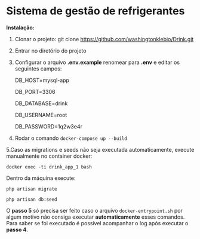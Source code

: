 # **Sistema de gestão de refrigerantes**

**Instalação:**

1. Clonar o projeto: git clone https://github.com/washingtonklebio/Drink.git

2. Entrar no diretório do projeto

3. Configurar o arquivo **.env.example** renomear para **.env** e editar os seguintes campos:


	DB_HOST=mysql-app

	DB_PORT=3306

	DB_DATABASE=drink

	DB_USERNAME=root

	DB_PASSWORD=1q2w3e4r 

4. Rodar o comando ```docker-compose up --build```

5.Caso as migrations e seeds não seja executada automaticamente, execute manualmente no container docker:

```docker exec -ti drink_app_1 bash```

Dentro da máquina execute:

```php artisan migrate```

```php artisan db:seed```


O **passo 5** só precisa ser feito caso o arquivo ```docker-entrypoint.sh``` por algum motivo não consiga executar **automaticamente** esses comandos. Para saber se foi executado é possível acompanhar o log após executar o **passo 4**.
